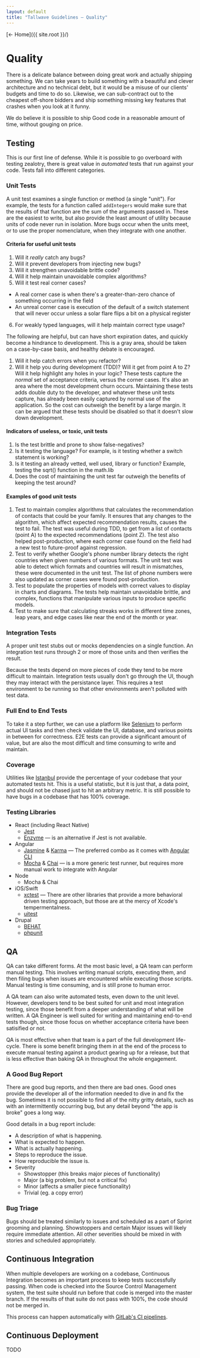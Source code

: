 ```yaml
---
layout: default
title: "Tallwave Guidelines — Quality"
---
```


[&larr; Home]({{ site.root }}/)

# Quality
There is a delicate balance between doing great work and actually shipping something. We can take years to build something with a beautiful and clever architecture and no technical debt, but it would be a misuse of our clients' budgets and time to do so. Likewise, we can sub-contract out to the cheapest off-shore bidders and ship something missing key features that crashes when you look at it funny.

We do believe it is possible to ship Good code in a reasonable amount of time, without gouging on price.

## Testing
This is our first line of defense. While it is possible to go overboard with testing zealotry, there is great value in _automated_ tests that run against your code. Tests fall into different categories.

### Unit Tests
A unit test examines a single function or method (a single "unit"). For example, the tests for a function called `addIntegers` would make sure that the results of that function are the sum of the arguments passed in. These are the easiest to write, but also provide the least amount of utility because units of code never run in isolation. More bugs occur when the units meet, or to use the proper nomenclature, when they integrate with one another.

#### Criteria for useful unit tests
1. Will it *really* catch any bugs?
2. Will it prevent developers from injecting new bugs?
3. Will it strengthen unavoidable brittle code?
4. Will it help maintain unavoidable complex algorithms?
5. Will it test real corner cases?
  - A real corner case is when there's a greater-than-zero chance of something occurring in the field
- An unreal corner case is execution of the default of a switch statement that will never occur unless a solar flare flips a bit on a physical register
6. For weakly typed languages, will it help maintain correct type usage?

The following are helpful, but can have short expiration dates, and quickly become a hindrance to development. This is a gray area, should be taken on a case-by-case basis, and healthy debate is encouraged.
1. Will it help catch errors when you refactor?
2. Will it help you during development (TDD)? Will it get from point A to Z? Will it help highlight any holes in your logic?
These tests capture the *normal* set of acceptance criteria, versus the corner cases. It's also an area where the most development churn occurs. Maintaining these tests adds double duty to the developer, and whatever these unit tests capture, has already been easily captured by normal use of the application. So the cost can outweigh the benefit by a large margin. It can be argued that these tests should be disabled so that it doesn't slow down development.

#### Indicators of useless, or toxic, unit tests
1. Is the test brittle and prone to show false-negatives?
2. Is it testing the language? For example, is it testing whether a switch statement is working?
3. Is it testing an already vetted, well used, library or function? Example, testing the sqrt() function in the math.lib
4. Does the cost of maintaining the unit test far outweigh the benefits of keeping the test around?

#### Examples of good unit tests
1. Test to maintain complex algorithms that calculates the recommendation of contacts that could be your family. It ensures that any changes to the algorithm, which affect expected recommendation results, causes the test to fail. The test was useful during TDD, to get from a list of contacts (point A) to the expected recommendations (point Z). The test also helped post-production, where each corner case found on the field had a new test to future-proof against regression.
2. Test to verify whether Google's phone number library detects the right countries when given numbers of various formats. The unit test was able to detect which formats and countries will result in mismatches, these were documented in the unit test. The list of phone numbers were also updated as corner cases were found post-production.
3. Test to populate the properties of models with correct values to display in charts and diagrams. The tests help maintain unavoidable brittle, and complex, functions that manipulate various inputs to produce specific models.
4. Test to make sure that calculating streaks works in different time zones, leap years, and edge cases like near the end of the month or year.

### Integration Tests
A proper unit test stubs out or mocks dependencies on a single function. An integration test runs through 2 or more of those units and then verifies the result.

Because the tests depend on more pieces of code they tend to be more difficult to maintain. Integration tests usually don't go through the UI, though they may interact with the persistance layer. This requires a test environment to be running so that other environments aren't polluted with test data.

### Full End to End Tests
To take it a step further, we can use a platform like [Selenium](http://www.seleniumhq.org) to perform actual UI tasks and then check validate the UI, database, and various points in between for correctness. E2E tests can provide a significant amount of value, but are also the most difficult and time consuming to write and maintain.

### Coverage
Utilities like [Istanbul](https://github.com/gotwarlost/istanbul) provide the percentage of your codebase that your automated tests hit. This is a useful statistic, but it is just that, a data point, and should not be chased just to hit an arbitrary metric. It is still possible to have bugs in a codebase that has 100% coverage.

### Testing Libraries
* React (including React Native)
	* [Jest](http://facebook.github.io/jest/)
	* [Enzyme](http://airbnb.io/enzyme/) — is an alternative if Jest is not available.
* Angular
	* [Jasmine](https://jasmine.github.io) & [Karma](https://karma-runner.github.io/1.0/index.html) — The preferred combo as it comes with [Angular CLI](https://cli.angular.io)
	* [Mocha](https://mochajs.org) & [Chai](http://chaijs.com) — is a more generic test runner, but requires more manual work to integrate with Angular
* Node
	* Mocha & Chai
* iOS/Swift
	* [xctest](https://developer.apple.com/documentation/xctest) — There are other libraries that provide a more behavioral driven testing approach, but those are at the mercy of Xcode's tempermentalness.
	* [uitest](https://developer.apple.com/library/content/documentation/DeveloperTools/Conceptual/testing_with_xcode/chapters/09-ui_testing.html)
* Drupal
	* [BEHAT](https://www.drupal.org/project/drupalextension)
	* [phpunit](https://phpunit.de)

## QA
QA can take different forms. At the most basic level, a QA team can perform manual testing. This involves writing manual scripts, executing them, and then filing bugs when issues are encountered while executing those scripts. Manual testing is time consuming, and is still prone to human error.

A QA team can also write automated tests, even down to the unit level. However, developers tend to be best suited for unit and most integration testing, since those benefit from a deeper understanding of what will be written. A QA Engineer is well suited for writing and maintaining end-to-end tests though, since those focus on whether acceptance criteria have been satisified or not.

QA is most effective when that team is a part of the full development life-cycle. There is some benefit bringing them in at the end of the process to execute manual testing against a product gearing up for a release, but that is less effective than baking QA in throughout the whole engagement. 

### A Good Bug Report
There are good bug reports, and then there are bad ones. Good ones provide the developer all of the information needed to dive in and fix the bug. Sometimes it is not possible to find all of the nitty gritty details, such as with an intermittently occurring bug, but any detail beyond "the app is broke" goes a long way.

Good details in a bug report include:

* A description of what is happening.
* What is expected to happen.
* What is actually happening.
* Steps to reproduce the issue.
* How reproducible the issue is.
* Severity
  * Showstopper (this breaks major pieces of functionality)
  * Major (a big problem, but not a critical fix)
  * Minor (affects a smaller piece functionality)
  * Trivial (eg. a copy error)

### Bug Triage
Bugs should be treated similarly to issues and scheduled as a part of Sprint grooming and planning. Showstoppers and certain Major issues will likely require immediate attention. All other severities should be mixed in with stories and scheduled appropriately.

## Continuous Integration
When multiple developers are working on a codebase, Continuous Integration becomes an important process to keep tests successfully passing. When code is checked into the Source Control Management system, the test suite should run before that code is merged into the master branch. If the results of that suite do not pass with 100%, the code should not be merged in.

This process can happen automatically with [GitLab's CI pipelines](https://docs.gitlab.com/ee/ci/).

## Continuous Deployment
TODO
